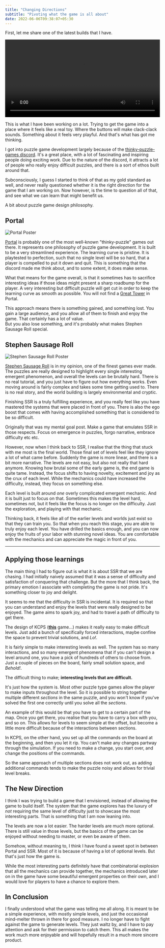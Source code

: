 ```yaml
---
title: "Changing Directions"
subtitle: "Pivoting what the game is all about"
date: 2022-06-06T09:38:07+05:30
---
```


First, let me share one of the latest builds that I have.

<video width=100% controls autoplay>
    <source src="/posts/big_pivot/latest_build.mp4" type="video/mp4">
</video>

This is what I have been working on a lot. Trying to get the game into a place where
it feels like a real toy. Where the buttons will make clack-clack sounds. Something
about it feels very playful. And that's what has got me thinking.

I got into puzzle game development largely because of the [thinky-puzzle-games discord](https://discord.gg/jbQrge7pkk).
It's a great place, with a lot of fascinating and inspiring people doing exciting work.
Due to the nature of the discord, it attracts a lot of people who really enjoy 
difficult puzzles, and there is a sort of ethos built around that.

Subconsciously, I guess I started to think of that as my gold standard as well, and never
really questioned whether it is the right direction for the game that I am working on.
Now however, is the time to question all of that, and see what we can learn that might
benefit us.

A bit about puzzle game design philosophy.

## Portal

<div class="image-centered-container">
<img class="image" src="https://cdn.akamai.steamstatic.com/steam/apps/400/header.jpg?t=1608593358" alt="Portal Poster"/>
</div>

[Portal](https://store.steampowered.com/app/400/Portal/) is probably one of the most well-known
"thinky-puzzle" games out there. It represents one philosophy of puzzle game development.
It is built to be a very streamlined experience. The learning curve is pristine. It is playtested to perfection,
such that no single level will be so hard, that a player is compelled to put it down and quit.
This is something that the discord made me think about, and to some extent, it does make sense.

What that means for the game overall, is that it sometimes has to sacrifice interesting ideas if
those ideas might present a sharp roadbump for the player. A very interesting but difficult puzzle
will get cut in order to keep the learning curve as smooth as possible.
You will not find a [Great Tower](https://www.reddit.com/r/Stephenssausageroll/comments/692kzx/intimidated_by_the_great_tower/)
in Portal.

This approach means there is something gained, and something lost. You gain a large audience, and
you allow all of them to finish and enjoy the game. That certainly has a lot of value. 
<br>But you also lose something, and it's probably what makes Stephen Sausage Roll special.


## Stephen Sausage Roll

<div class="image-centered-container">
<img class="image" src="https://cdn.akamai.steamstatic.com/steam/apps/353540/header.jpg?t=1589230122" alt="Stephen Sausage Roll Poster"/>
</div>

[Stephen Sausage Roll](https://store.steampowered.com/app/353540/Stephens_Sausage_Roll/) is
in my opinion, one of the finest games ever made. The puzzles are really designed to highlight
every single interesting emergent phenomenon, and overall the levels can be brutally hard.
There is no real tutorial, and you just have to figure out how everything works. Even moving
around is fairly complex and takes some time getting used to. There is no real story, and the
world building is largely environmental and cryptic.

Finishing SSR is a truly fulfilling experience, and you really feel like you have mastered
the systems that were placed in front of you. There is also the ego boost that comes with having
accomplished something that is considered to be so difficult.

Originally that was my mental goal post. Make a game that emulates SSR in those respects. Focus
on emergence in puzzles, forgo narrative, embrace difficulty etc etc.

However, now when I think back to SSR, I realise that the thing that stuck with me most is
the final world. Those final set of levels feel like they ignore a lot of what came before.
Suddenly the game is more linear, and there is a bit more narrative. The levels are not easy, but
also not really that hard anymore. Knowing how brutal some of the early game is, the end game is
quite tame. Instead, the focus shifts to having novelty, excitement and joy as the crux of each level.
While the mechanics could have increased the difficulty, instead, they focus on something else.

Each level is built around _one_ overly complicated emergent mechanic. And it is built just to focus on
that. Sometimes this makes the level hard, sometimes not, but it feels like the focus is no
longer on the difficulty. Just the exploration, and playing with that mechanic. 

Thinking back, it feels
like all of the earlier levels and worlds just exist so that they can train you. So that when
you reach this stage, you are able to truly enjoy each level. You have drilled the
basics enough, and you can now enjoy the fruits of your labor with stunning novel ideas. You are
comfortable with the mechanics and can appreciate the magic in front of you.

---

## Applying those learnings

The main thing I had to figure out is what it is about SSR that we are chasing. I had initially naively
assumed that it was a sense of difficulty and satisfaction of conquering that challenge. But the more
that I think back, the primary emotion I associate with completing the game is not pride. It's something
closer to joy and delight.

It seems to me that the difficulty in SSR is incidental. It is required so that you can understand
and enjoy the levels that were really designed to be enjoyed. The game aims to spark joy, and had to
travel a path of difficulty to get there.

The design of KCPS ([__this__](/) game...)
makes it really easy to make difficult levels. Just add a bunch of specifically forced interactions,
maybe confine the space to prevent trivial solutions, and _Lo!_.

It is fairly simple to make interesting levels as well. The system has so many interactions, and so many
emergent phenomena that if you can't design a level around one, you have a pick of hundreds of others to
choose from. Just a couple of pieces on the board, fairly small solution space, and _Behold!_.

The difficult thing to make; __interesting levels that are difficult.__

It's just how the system is. Most other puzzle type games allow the player to make inputs
throughout the level. So it is possible to string together multiple different _sections_ in the same puzzle,
and you won't know if you've solved the first one correctly until you solve all the _sections_.

An example of this would be that you have to get to a certain part of the map. Once you get there, you realise
that you have to carry a box with you, and so on. This allows for levels to seem simple at the offset,
but become a little more difficult because of the interactions between sections.

In KCPS, on the other hand, you set up all the commands on the board at the beginning, and then you let it rip.
You can't make any changes partway through the simulation. If you need to make a change, you start over,
and change the positions of the commands.

So the same approach of multiple sections does not
work out, as adding additional commands tends to make the puzzle noisy and allows for
trivial level breaks.

## The New Direction

I think I was trying to build a game that I envisioned, instead of allowing the game to build itself.
The system that the game explores has the luxury of _not_ requiring the same level of difficulty just
to showcase the most interesting parts. That is something that I am now leaning into.

The levels are now a lot easier. The harder levels are much more optional. There is still value in those
levels, but the basics of the game can be enjoyed without needing to master, or even be aware of them.

Somehow, without meaning to, I think I have found a sweet spot in between Portal and SSR. Most of it is
because of having a lot of optional levels. But that's just how the game is. 

While the most interesting parts definitely have that combinatorial explosion that all the 
mechanics can provide together, the mechanics introduced later on in the game have some beautiful
emergent properties on their own, and I would love for players to have a chance to explore them.

## In Conclusion

I finally understood what the game was telling me all along. It is meant to be a simple experience,
with mostly simple levels, and just the occasional mind-melter thrown in there for good measure. I
no longer have to fight against the game to generate levels. They just waltz by, and I have to pay
attention and ask for their permission to catch them. This all makes the work much more enjoyable
and will hopefully result in a much more sincere product.
